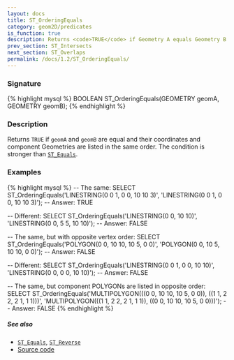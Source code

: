 ```yaml
---
layout: docs
title: ST_OrderingEquals
category: geom2D/predicates
is_function: true
description: Returns <code>TRUE</code> if Geometry A equals Geometry B and their coordinates and component Geometries are listed in the same order
prev_section: ST_Intersects
next_section: ST_Overlaps
permalink: /docs/1.2/ST_OrderingEquals/
---
```


### Signature

{% highlight mysql %}
BOOLEAN ST_OrderingEquals(GEOMETRY geomA, GEOMETRY geomB);
{% endhighlight %}

### Description

Returns `TRUE` if `geomA` and `geomB` are equal and their
coordinates and component Geometries are listed in the same order.
The condition is stronger than [`ST_Equals`](../ST_Equals).

### Examples

{% highlight mysql %}
-- The same:
SELECT ST_OrderingEquals('LINESTRING(0 0 1, 0 0, 10 10 3)',
                         'LINESTRING(0 0 1, 0 0, 10 10 3)');
-- Answer: TRUE

-- Different:
SELECT ST_OrderingEquals('LINESTRING(0 0, 10 10)',
                         'LINESTRING(0 0, 5 5, 10 10)');
-- Answer: FALSE

-- The same, but with opposite vertex order:
SELECT ST_OrderingEquals('POLYGON(0 0, 10 10, 10 5, 0 0)',
                         'POLYGON(0 0, 10 5, 10 10, 0 0)');
-- Answer: FALSE

-- Different:
SELECT ST_OrderingEquals('LINESTRING(0 0 1, 0 0, 10 10)',
                         'LINESTRING(0 0, 0 0, 10 10)');
-- Answer: FALSE

-- The same, but component POLYGONs are listed in opposite order:
SELECT ST_OrderingEquals('MULTIPOLYGON(((0 0, 10 10, 10 5, 0 0)),
                                       ((1 1, 2 2, 2 1, 1 1)))',
                         'MULTIPOLYGON(((1 1, 2 2, 2 1, 1 1)),
                                       ((0 0, 10 10, 10 5, 0 0)))');
-- Answer: FALSE
{% endhighlight %}

##### See also

* [`ST_Equals`](../ST_Equals), [`ST_Reverse`](../ST_Reverse)
* <a href="https://github.com/orbisgis/h2gis/blob/v1.2.4/h2spatial/src/main/java/org/h2gis/h2spatial/internal/function/spatial/predicates/ST_OrderingEquals.java" target="_blank">Source code</a>
